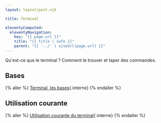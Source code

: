 ```yaml
---
layout: layout/post.njk

title: Terminal

eleventyComputed:
  eleventyNavigation:
    key: "{{ page.url }}"
    title: "{{ title | safe }}"
    parent: "{{ '../' | siteUrl(page.url) }}"
---
```


Qu'est-ce que le terminal ? Comment le trouver et taper des commandes.

## Bases

{% aller %}
[Terminal, les bases](bases){.interne}
{% endaller %}

## Utilisation courante

{% aller %}
[Utilisation courante du terminal](utilisation){.interne}
{% endaller %}
